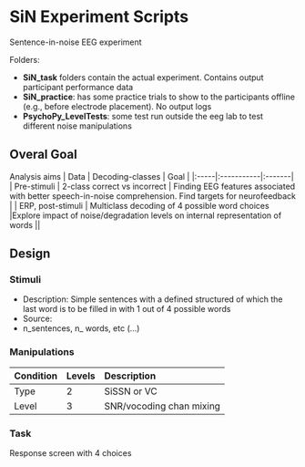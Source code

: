 # SiN Experiment Scripts
Sentence-in-noise EEG experiment 

Folders: 
- **SiN_task** folders contain the actual experiment. Contains output participant performance data
- **SiN_practice**: has some practice trials to show to the participants offline (e.g., before electrode placement). No output logs 
- **PsychoPy_LevelTests**: some test run outside the eeg lab to test different noise manipulations 

## Overal Goal

Analysis aims
| Data | Decoding-classes | Goal | 
|:-----|:-----------|:-------|
| Pre-stimuli | 2-class correct vs incorrect  | Finding EEG features associated with better speech-in-noise comprehension. Find targets for neurofeedback | 
| ERP, post-stimuli | Multiclass decoding of 4 possible word choices  |Explore impact of noise/degradation levels on internal representation of words  ||

## Design
### Stimuli 
- Description: Simple sentences with a defined structured of which the last word is to be filled in with 1 out of 4 possible words 
- Source: 
- n_sentences, n_ words, etc (...) 


### Manipulations

 | Condition | Levels | Description | 
|:-----|:-----------|:-------|
| Type | 2 | SiSSN or VC || 
| Level | 3 |  SNR/vocoding chan mixing || 

### Task 
Response screen with 4 choices


